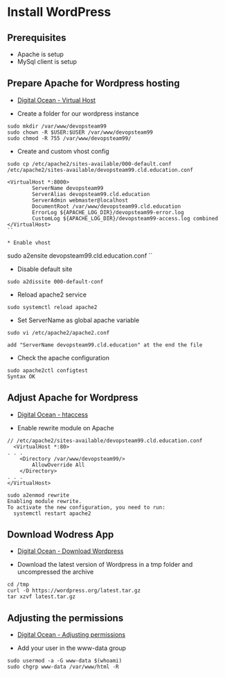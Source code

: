 # Install WordPress

## Prerequisites

* Apache is setup
* MySql client is setup

## Prepare Apache for Wordpress hosting

* [Digital Ocean - Virtual Host](https://www.digitalocean.com/community/tutorials/how-to-install-lamp-stack-on-ubuntu#step-4-creating-a-virtual-host-for-your-website)

* Create a folder for our wordpress instance

```
sudo mkdir /var/www/devopsteam99
sudo chown -R $USER:$USER /var/www/devopsteam99
sudo chmod -R 755 /var/www/devopsteam99/
```

* Create and custom vhost config

```
sudo cp /etc/apache2/sites-available/000-default.conf /etc/apache2/sites-available/devopsteam99.cld.education.conf
```

```
<VirtualHost *:8000>
        ServerName devopsteam99
        ServerAlias devopsteam99.cld.education
        ServerAdmin webmaster@localhost
        DocumentRoot /var/www/devopsteam99.cld.education
        ErrorLog ${APACHE_LOG_DIR}/devopsteam99-error.log
        CustomLog ${APACHE_LOG_DIR}/devopsteam99-access.log combined
</VirtualHost>
``

* Enable vhost

```
sudo a2ensite devopsteam99.cld.education.conf
`` 

* Disable default site

```
sudo a2dissite 000-default-conf
```

* Reload apache2 service

```
sudo systemctl reload apache2
```

* Set ServerName as global apache variable

```
sudo vi /etc/apache2/apache2.conf
```

```
add "ServerName devopsteam99.cld.education" at the end the file
```

* Check the apache configuration

```
sudo apache2ctl configtest
Syntax OK
```

## Adjust Apache for Wordpress

* [Digital Ocean - htaccess](https://www.digitalocean.com/community/tutorials/how-to-install-wordpress-on-ubuntu-22-04-with-a-lamp-stack#step-3-adjusting-apache-s-configuration-to-allow-for-htaccess-overrides-and-rewrites)

* Enable rewrite module on Apache

```
// /etc/apache2/sites-available/devopsteam99.cld.education.conf
  <VirtualHost *:80>
. . .
    <Directory /var/www/devopsteam99/>
        AllowOverride All
    </Directory>
. . .
</VirtualHost>
```

```
sudo a2enmod rewrite
Enabling module rewrite.
To activate the new configuration, you need to run:
  systemctl restart apache2
```

## Download Wodress App

* [Digital Ocean - Download Wordpress](https://www.digitalocean.com/community/tutorials/how-to-install-wordpress-on-ubuntu-22-04-with-a-lamp-stack#step-4-downloading-wordpress)

* Download the latest version of Wordpress in a tmp folder and uncompressed the archive

```
cd /tmp
curl -O https://wordpress.org/latest.tar.gz
tar xzvf latest.tar.gz
```

## Adjusting the permissions

* [Digital Ocean - Adjusting permissions](https://www.digitalocean.com/community/tutorials/how-to-install-wordpress-on-ubuntu-22-04-with-a-lamp-stack#step-5-configuring-the-wordpress-directory)

* Add your user in the www-data group

```
sudo usermod -a -G www-data $(whoami)
sudo chgrp www-data /var/www/html -R
```
